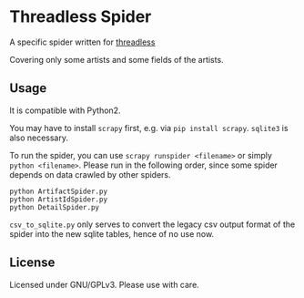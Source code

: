 # Threadless Spider

A specific spider written for [threadless](https://www.threadless.com/)

Covering only some artists and some fields of the artists.

## Usage

It is compatible with Python2.

You may have to install `scrapy` first, e.g. via `pip install scrapy`. `sqlite3` is also necessary.

To run the spider, you can use `scrapy runspider <filename>` or simply `python <filename>`. Please run in the following order, since some spider depends on data crawled by other spiders. 

```shell
python ArtifactSpider.py
python ArtistIdSpider.py
python DetailSpider.py
```

`csv_to_sqlite.py` only serves to convert the legacy csv output format of the spider into the new sqlite tables, hence of no use now. 

## License

Licensed under GNU/GPLv3. Please use with care.